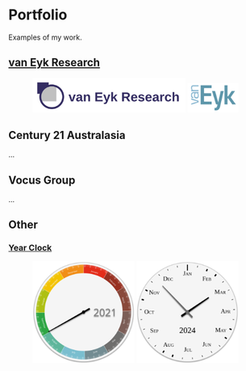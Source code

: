 Portfolio
=========

Examples of my work.



[van Eyk Research](<van Eyk Research/readme.md>)
------------------------------------------------

<p align="middle">
<img src="van Eyk Research/graphics/vanEykResearch.svg" alt="van Eyk Logo" width="60%"/>
<img src="van Eyk Research/graphics/vanEykLogoNew.svg" alt="van Eyk Logo" width="20%"/>
</p>



Century 21 Australasia
----------------------

...


Vocus Group
-----------

...



Other
-----

### [Year Clock](https://github.com/ldpercy/year-clock)

<p align="middle">
<img src="https://github.com/ldpercy/year-clock/raw/main/image/example3.svg" alt="Year clock example 3" width="40%"/>
<img src="https://github.com/ldpercy/year-clock/raw/main/image/example4.svg" alt="Year clock example 4" width="40%" title="yearclock.html?theme=wall-clock&date=2024-02-26"/>
</p>

